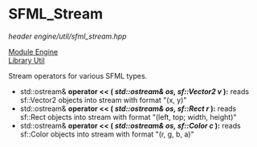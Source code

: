 # SFML_Stream
*header*
*engine/util/sfml_stream.hpp*

[Module Engine](../engine.md)  
[Library Util](util.md)

Stream operators for various SFML types.

- std::ostream& **operator << ( *std::ostream& os, sf::Vector2<T> v* ):** reads sf::Vector2 objects into stream with format "(x, y)"
- std::ostream& **operator << ( *std::ostream& os, sf::Rect<T> r* ):** reads sf::Rect objects into stream with format "(left, top; width, height)"
- std::ostream& **operator << ( *std::ostream& os, sf::Color c* ):** reads sf::Color objects into stream with format "(r, g, b, a)"